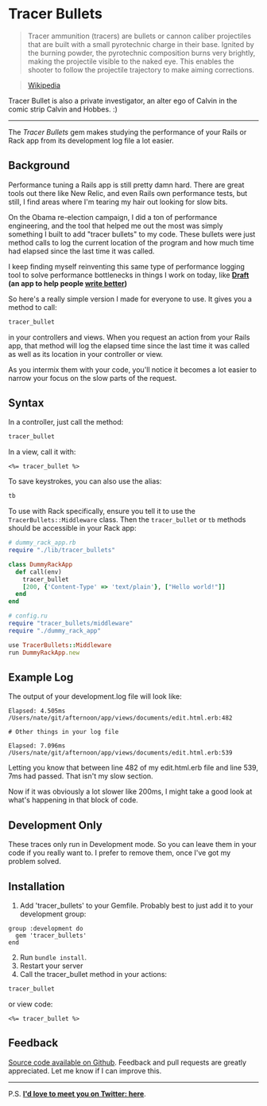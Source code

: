 Tracer Bullets
===========

> Tracer ammunition (tracers) are bullets or cannon caliber projectiles that are built with a small pyrotechnic charge in their base. Ignited by the burning powder, the pyrotechnic composition burns very brightly, making the projectile visible to the naked eye. This enables the shooter to follow the projectile trajectory to make aiming corrections.

> [Wikipedia](http://en.wikipedia.org/wiki/Tracer_ammunition)

Tracer Bullet is also a private investigator, an alter ego of Calvin in the comic strip Calvin and Hobbes. :)

-----------------------

The *Tracer Bullets* gem makes studying the performance of your Rails or Rack app from its development log file a lot easier.


## Background

Performance tuning a Rails app is still pretty damn hard. There are great tools out there like New Relic, and even Rails own performance tests, but still, I find areas where I'm tearing my hair out looking for slow bits.

On the Obama re-election campaign, I did a ton of performance engineering, and the tool that helped me out the most was simply something I built to add "tracer bullets" to my code. These bullets were just method calls to log the current location of the program and how much time had elapsed since the last time it was called.

I keep finding myself reinventing this same type of performance logging tool to solve performance bottlenecks in things I work on today, like **[Draft](http://draftin.com) (an app to help people [write better](http://draftin.com))**

So here's a really simple version I made for everyone to use. It gives you a method to call:

```ruby
tracer_bullet
```

in your controllers and views. When you request an action from your Rails app, that method will log the elapsed time since the last time it was called as well as its location in your controller or view.

As you intermix them with your code, you'll notice it becomes a lot easier to narrow your focus on the slow parts of the request.

## Syntax

In a controller, just call the method:

```ruby
tracer_bullet
```

In a view, call it with:

```erb
<%= tracer_bullet %>
```

To save keystrokes, you can also use the alias:

```ruby
tb
```

To use with Rack specifically, ensure you tell it to use the `TracerBullets::Middleware` class. Then the `tracer_bullet` or `tb` methods should be accessible in your Rack app:

```ruby
# dummy_rack_app.rb
require "./lib/tracer_bullets"

class DummyRackApp
  def call(env)
    tracer_bullet
    [200, {'Content-Type' => 'text/plain'}, ["Hello world!"]]
  end
end

# config.ru
require "tracer_bullets/middleware"
require "./dummy_rack_app"

use TracerBullets::Middleware
run DummyRackApp.new
```

## Example Log

The output of your development.log file will look like:

```
Elapsed: 4.505ms /Users/nate/git/afternoon/app/views/documents/edit.html.erb:482

# Other things in your log file

Elapsed: 7.096ms /Users/nate/git/afternoon/app/views/documents/edit.html.erb:539
```

Letting you know that between line 482 of my edit.html.erb file and line 539, 7ms had passed. That isn't my slow section.

Now if it was obviously a lot slower like 200ms, I might take a good look at what's happening in that block of code.

## Development Only

These traces only run in Development mode. So you can leave them in your code if you really want to. I prefer to remove them, once I've got my problem solved.


Installation
------------

1) Add 'tracer_bullets' to your Gemfile. Probably best to just add it to your development group:

```
group :development do
  gem 'tracer_bullets'
end
```

2) Run `bundle install`.
3) Restart your server
4) Call the tracer_bullet method in your actions:

```ruby
tracer_bullet
```

or view code:

```erb
<%= tracer_bullet %>
```


Feedback
--------
[Source code available on Github](https://github.com/n8/tracer_bullets). Feedback and pull requests are greatly appreciated.  Let me know if I can improve this.

-----------

P.S. [**I'd love to meet you on Twitter: here**](http://twitter.com/natekontny).